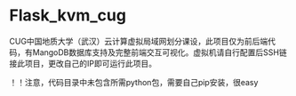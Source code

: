 # Flask_kvm_cug
CUG中国地质大学（武汉）云计算虚拟局域网划分课设，此项目仅为前后端代码，有MangoDB数据库支持及完整前端交互可视化。虚拟机请自行配置后SSH链接此项目，更改自己的IP即可运行此项目。

！！注意，代码目录中未包含所需python包，需要自己pip安装，很easy

